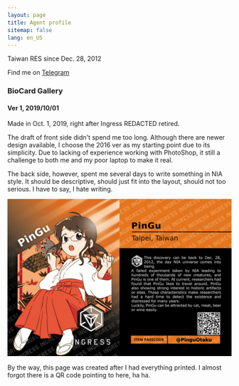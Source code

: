 ```yaml
---
layout: page
title: Agent profile
sitemap: false
lang: en_US
---
```


Taiwan RES since Dec. 28, 2012

Find me on [Telegram](http://t.me/PinguOtaku)

### BioCard Gallery

#### Ver 1, 2019/10/01

Made in Oct. 1, 2019, right after Ingress REDACTED retired.

The draft of front side didn't spend me too long. Although there are newer design available, I choose the 2016 ver as my starting point due to its simplicity. Due to lacking of experience working with PhotoShop, it still a challenge to both me and my poor laptop to make it real.

The back side, however, spent me several days to write something in NIA style. It should be descriptive, should just fit into the layout, should not too serious. I have to say, I hate writing.

![First version biocard](/assets/biocard/pingu_1_layout2016.jpg "Isn't she cute?")

By the way, this page was created after I had everything printed. I almost forgot there is a QR code pointing to here, ha ha.
